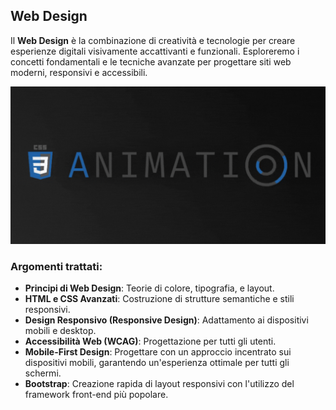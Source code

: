 ## Web Design

Il **Web Design** è la combinazione di creatività e tecnologie per creare esperienze digitali visivamente accattivanti e funzionali. Esploreremo i concetti fondamentali e le tecniche avanzate per progettare siti web moderni, responsivi e accessibili.

![Cover](https://github.com/henry8913/3_Web-Design-CH6/blob/main/img/cover.gif)

### Argomenti trattati:
- **Principi di Web Design**: Teorie di colore, tipografia, e layout.
- **HTML e CSS Avanzati**: Costruzione di strutture semantiche e stili responsivi.
- **Design Responsivo (Responsive Design)**: Adattamento ai dispositivi mobili e desktop.
- **Accessibilità Web (WCAG)**: Progettazione per tutti gli utenti.
- **Mobile-First Design**: Progettare con un approccio incentrato sui dispositivi mobili, garantendo un'esperienza ottimale per tutti gli schermi.
- **Bootstrap**: Creazione rapida di layout responsivi con l'utilizzo del framework front-end più popolare.
